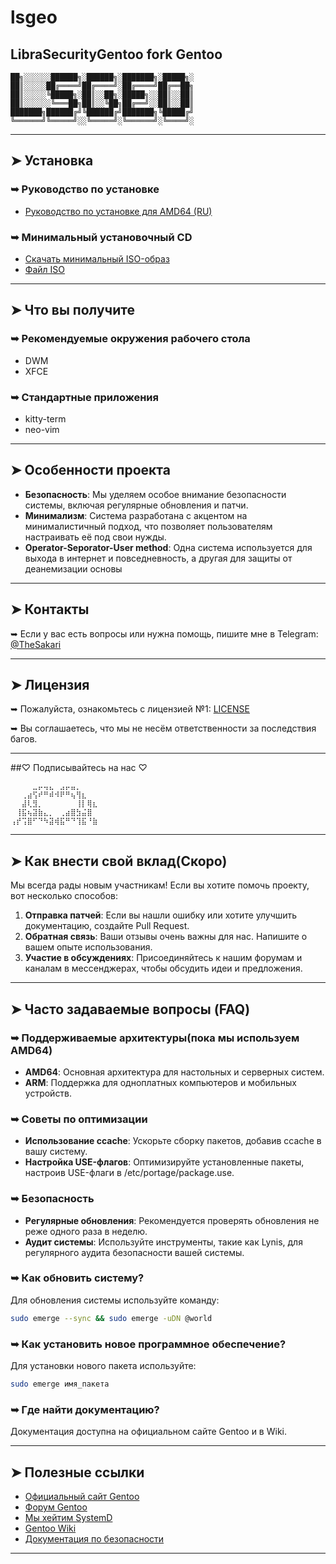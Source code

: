 # lsgeo
## LibraSecurityGentoo fork Gentoo

```
██╗░░░░░░██████╗░██████╗░███████╗░█████╗░
██║░░░░░██╔════╝██╔════╝░██╔════╝██╔══██╗
██║░░░░░╚█████╗░██║░░██╗░█████╗░░██║░░██║
██║░░░░░░╚═══██╗██║░░╚██╗██╔══╝░░██║░░██║
███████╗██████╔╝╚██████╔╝███████╗╚█████╔╝
╚══════╝╚═════╝░░╚═════╝░╚══════╝░╚════╝░
```
---

## ➤ Установка

### ➥ Руководство по установке
- [Руководство по установке для AMD64 (RU)](https://wiki.gentoo.org/wiki/Handbook:AMD64/Full/Installation/ru)

### ➥ Минимальный установочный CD
- [Скачать минимальный ISO-образ](https://www.gentoo.org/downloads/)
- [Файл ISO](https://distfiles.gentoo.org/releases/amd64/autobuilds/20240811T170405Z/install-amd64-minimal-20240811T170405Z.iso)

---

## ➤ Что вы получите

### ➥ Рекомендуемые окружения рабочего стола
- DWM
- XFCE

### ➥ Стандартные приложения
- kitty-term
- neo-vim

---

## ➤ Особенности проекта
- **Безопасность**: Мы уделяем особое внимание безопасности системы, включая регулярные обновления и патчи.
- **Минимализм**: Система разработана с акцентом на минималистичный подход, что позволяет пользователям настраивать её под свои нужды.
- **Operator-Seporator-User method**: Одна система используется для выхода в интернет и повседневность, а другая для защиты от деанемизации основы

---

## ➤ Контакты
➥ Если у вас есть вопросы или нужна помощь, пишите мне в Telegram: [@TheSakari](https://t.me/TheSakari)

---

## ➤ Лицензия
➥ Пожалуйста, ознакомьтесь с лицензией №1: [LICENSE](https://github.com/igor-bobrov/lsgeo/blob/main/LICENSE)

➥ Вы соглашаетесь, что мы не несём ответственности за последствия багов.

---

##♡ Подписывайтесь на нас ♡
```
⠀⠀⠀⠀⣀⡤⢤⣄⠀⣠⡤⣤⡀
⠀⠀⢀⣴⢫⠞⠛⠾⠺⠟⠛⢦⢻⣆⠀⠀
⠀⠀⣼⢇⣻⡀⠀⠀⠀⠀⠀⠀⢸⡇⢿⣆⠀
⠀⢸⣯⢦⣽⣷⣄⡀⠀⢀⣴⣿⣳⣬⣿
⢠⡞⢩⣿⠋⠙⠳⣽⢾⣯⠛⠙⢹⣯⠘⣷
```


---

## ➤ Как внести свой вклад(Скоро)
Мы всегда рады новым участникам! Если вы хотите помочь проекту, вот несколько способов:
1. **Отправка патчей**: Если вы нашли ошибку или хотите улучшить документацию, создайте Pull Request.
2. **Обратная связь**: Ваши отзывы очень важны для нас. Напишите о вашем опыте использования.
3. **Участие в обсуждениях**: Присоединяйтесь к нашим форумам и каналам в мессенджерах, чтобы обсудить идеи и предложения.

---

## ➤ Часто задаваемые вопросы (FAQ)

### ➥ Поддерживаемые архитектуры(пока мы используем AMD64)
- **AMD64**: Основная архитектура для настольных и серверных систем.
- **ARM**: Поддержка для одноплатных компьютеров и мобильных устройств.

### ➥ Советы по оптимизации
- **Использование ccache**: Ускорьте сборку пакетов, добавив ccache в вашу систему.
- **Настройка USE-флагов**: Оптимизируйте установленные пакеты, настроив USE-флаги в /etc/portage/package.use.

### ➥ Безопасность
- **Регулярные обновления**: Рекомендуется проверять обновления не реже одного раза в неделю.
- **Аудит системы**: Используйте инструменты, такие как Lynis, для регулярного аудита безопасности вашей системы.

### ➥ Как обновить систему?
Для обновления системы используйте команду:
```bash
sudo emerge --sync && sudo emerge -uDN @world
```

### ➥ Как установить новое программное обеспечение?
Для установки нового пакета используйте:
```bash
sudo emerge имя_пакета
```

### ➥ Где найти документацию?
Документация доступна на официальном сайте Gentoo и в Wiki.

---

## ➤ Полезные ссылки
- [Официальный сайт Gentoo](https://www.gentoo.org)
- [Форум Gentoo](https://forums.gentoo.org)
- [Мы хейтим SystemD](https://nosystemd.org/)
- [Gentoo Wiki](https://wiki.gentoo.org)
- [Документация по безопасности](https://wiki.gentoo.org/wiki/Security)
  
---
